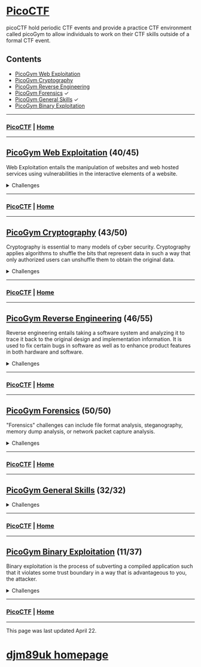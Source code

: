 # [PicoCTF](./picoctf.md)

picoCTF hold periodic CTF events and provide a practice CTF environment called picoGym to allow individuals to work on their CTF skills outside of a formal CTF event.

## Contents
- [PicoGym Web Exploitation](./picogym_we.md)
- [PicoGym Cryptography](./picogym_c.md)
- [PicoGym Reverse Engineering](./picogym_re.md)
- [PicoGym Forensics](./picogym_f.md) ✓
- [PicoGym General Skills](./picogym_gs.md) ✓
- [PicoGym Binary Exploitation](./picogym_be.md)

---

### [PicoCTF](./picoctf.md) | [Home](./index.md)

---

## [PicoGym Web Exploitation](./picogym_we.md) (40/45)

Web Exploitation entails the manipulation of websites and web hosted services using vulnerabilities in the interactive elements of a website.

<details>

<summary markdown="span">Challenges</summary>

- [Insp3ct0r (2019)](./picogym_we.md#insp3ct0r) ✓
- [logon (2019)](./picogym_we.md#logon) ✓
- [where are the robots (2019)](./picogym_we.md#where-are-the-robots) ✓
- [dont-use-client-side (2019)](./picogym_we.md#dont-use-client-side) ✓
- [picobrowser (2019)](./picogym_we.md#picobrowser) ✓
- [Client-side-again (2019)](./picogym_we.md#client-side-again) ✓
- [Irish-Name-Repo 1 (2019)](./picogym_we.md#irish-name-repo-1) ✓
- [Irish-Name-Repo 2 (2019)](./picogym_we.md#irish-name-repo-2) ✓
- [Irish-Name-Repo 3 (2019)](./picogym_we.md#irish-name-repo-3) ✓
- [JaWT Scratchpad (2019)](./picogym_we.md#jawt-scratchpad) ✓
- [Java Script Kiddie (2019)](./picogym_we.md#java-script-kiddie) ✓
- [Java Script Kiddie 2 (2019)](./picogym_we.md#java-script-kiddie-2) ✓
- [Web Gauntlet (2020)](./picogym_we.md#web-gauntlet) ✓
- [GET aHEAD (2021)](./picogym_we.md#get-ahead) ✓
- [Cookies (2021)](./picogym_we.md#cookies) ✓
- [Scavenger Hunt (2021)](./picogym_we.md#scavenger-hunt) ✓
- [Some Assembly Required 1 (2021)](./picogym_we.md#some-assembly-required-1) ✓
- [More Cookies (2021)](./picogym_we.md#more-cookies) ✓
- [It is my Birthday (2021)](./picogym_we.md#it-is-my-birthday) ✓
- [Who are you? (2021)](./picogym_we.md#who-are-you) ✓
- [Some Assembly Required 2 (2021)](./picogym_we.md#some-assembly-required-2) ✓
- [Super Serial (2021)](./picogym_we.md#super-serial) ✓
- [Most Cookies (2021)](./picogym_we.md#most-cookies) ✓
- [Some Assembly Required 3 (2021)](./picogym_we.md#some-assembly-required-3) ✓
- [Web Gauntlet 2 (2021)](./picogym_we.md#web-gauntlet-2) ✓
- [Some Assembly Required 4 (2021)](./picogym_we.md#some-assembly-required-4) ✓
- [X marks the spot (2021)](./picogym_we.md#x-marks-the-spot) ✓
- [Web Gauntlet 3 (2021)](./picogym_we.md#web-gauntlet-3) ✓
- [Bithug (2021)](./picogym_we.md#bithug)
- [login (2021)](./picogym_we.md#login) ✓
- [caas (2021)](./picogym_we.md#caas) ✓
- [notepad (2021)](./picogym_we.md#notepad)
- [JAuth (2021)](./picogym_we.md#jauth)
- [Includes (2022)](./picogym_we.md#includes) ✓
- [Inspect HTML (2022)](./picogym_we.md#inspect-html) ✓
- [Local Authority (2022)](./picogym_we.md#local-authority) ✓
- [Search Source (2022)](./picogym_we.md#search-source) ✓
- [Forbidden Paths (2022)](./picogym_we.md#forbidden-paths) ✓
- [Power Cookie (2022)](./picogym_we.md#power-cookie) ✓
- [Roboto Sans (2022)](./picogym_we.md#roboto-sans) ✓
- [Secrets (2022)](./picogym_we.md#secrets) ✓
- [SQL Direct (2022)](./picogym_we.md#sql-direct) ✓
- [SQLiLite (2022)](./picogym_we.md#sqlilite) ✓
- [Live Art (2022)](./picogym_we.md#live-art)
- [Noted (2022)](./picogym_we.md#noted)

</details>
 
---

### [PicoCTF](./picoctf.md) | [Home](./index.md)

---

## [PicoGym Cryptography](./picogym_c.md) (43/50)

Cryptography is essential to many models of cyber security. Cryptography applies algorithms to shuffle the bits that represent data in such a way that only authorized users can unshuffle them to obtain the original data. 

<details>

<summary markdown="span">Challenges</summary>

- [The Numbers (2019)](./picogym_c.md#the-numbers) ✓
- [caesar (2019)](./picogym_c.md#caesar) ✓
- [Easy1 (2019)](./picogym_c.md#easy1) ✓
- [13 (2019)](./picogym_c.md#thirteen) ✓
- [la cifra de (2019)](./picogym_c.md#la-cifra-de) ✓
- [rsa pop quiz (2019)](./picogym_c.md#rsa-pop-quiz) ✓
- [Tapping (2019)](./picogym_c.md#tapping) ✓
- [Mr-Worldwide (2019)](./picogym_c.md#mr-worldwide) ✓
- [Flags (2019)](./picogym_c.md#flags) ✓
- [waves over lambda (2019)](./picogym_c.md#waves-over-lambda) ✓
- [miniRSA (2019)](./picogym_c.md#minirsa) ✓
- [b00tl3gRSA2 (2019)](./picogym_c.md#b00tl3grsa2) ✓
- [AES-ABC (2019)](./picogym_c.md#aes-abc) ✓
- [b00tl3gRSA3 (2019)](./picogym_c.md#b00tl3grsa3) ✓
- [john_pollard (2019)](./picogym_c.md#john-pollard) ✓
- [Mod 26 (2021)](./picogym_c.md#mod-26) ✓
- [Mind your Ps and Qs (2021)](./picogym_c.md#mind-your-ps-and-qs) ✓
- [Easy Peasy (2021)](./picogym_c.md#easy-peasy) ✓
- [New Caesar (2021)](./picogym_c.md#new-caesar) ✓
- [Mini RSA (2021)](./picogym_c.md#mini-rsa) ✓
- [Dachshund Attacks (2021)](./picogym_c.md#dachshund-attacks) ✓
- [No Padding, No Problem (2021)](./picogym_c.md#no-padding-no-problem) ✓
- [Pixelated (2021)](./picogym_c.md#pixelated) ✓
- [Play Nice (2021)](./picogym_c.md#play-nice) ✓
- [Double DES (2021)](./picogym_c.md#double-des) ✓
- [Compress and Attack (2021)](./picogym_c.md#compress-and-attack) ✓
- [Scrambled: RSA (2021)](./picogym_c.md#scrambled-rsa) ✓
- [It's Not My Fault 1 (2021)](./picogym_c.md#its-not-my-fault-1) ✓
- [New Vignere (2021)](./picogym_c.md#new-vignere) ✓
- [Clouds (2021)](./picogym_c.md#clouds)
- [Spelling-Quiz (2021)](./picogym_c.md#spelling-quiz) ✓
- [XtraORdinary (2021)](./picogym_c.md#xtraordinary) ✓
- [Triple-Secure (2021)](./picogym_c.md#triple-secure) ✓
- [College-Rowing-Team (2021)](./picogym_c.md#college-rowing-team) ✓
- [Corrupt-key-1 (2021)](./picogym_c.md#corrupt-key-1)
- [Corrupt-key-2 (2021)](./picogym_c.md#corrupt-key-2)
- [basic-mod1 (2022)](./picogym_c.md#basic-mod1) ✓
- [basic-mod2 (2022)](./picogym_c.md#basic-mod2) ✓
- [credstuff (2022)](./picogym_c.md#credstuff) ✓
- [morse-code (2022)](./picogym_c.md#morse-code) ✓
- [rail-fence (2022)](./picogym_c.md#rail-fence) ✓
- [substitution0 (2022)](./picogym_c.md#substitution0) ✓
- [substitution1 (2022)](./picogym_c.md#substitution1) ✓
- [substitution2 (2022)](./picogym_c.md#substitution2) ✓
- [transposition-trial (2022)](./picogym_c.md#transposition-trial) ✓
- [Vigenere (2022)](./picogym_c.md#vigenere) ✓
- [Very Smooth (2022)](./picogym_c.md#very-smooth)
- [Sequences (2022)](./picogym_c.md#sequences)
- [Sum-O-Primes (2022)](./picogym_c.md#sum-o-primes)
- [NSA Backdoor (2022)](./picogym_c.md#nsa-backdoor)

</details>

---

### [PicoCTF](./picoctf.md) | [Home](./index.md)

---

## [PicoGym Reverse Engineering](./picogym_re.md) (46/55)

Reverse engineering entails taking a software system and analyzing it to trace it back to the original design and implementation information. It is used to fix certain bugs in software as well as to enhance product features in both hardware and software.

<details>

<summary markdown="span">Challenges</summary>

- [vault-door-training (2019)](./picogym_re.md#vault-door-training) ✓
- [vault-door-1 (2019)](./picogym_re.md#vault-door-1) ✓
- [vault-door-3 (2019)](./picogym_re.md#vault-door-3) ✓
- [vault-door-4 (2019)](./picogym_re.md#vault-door-4) ✓
- [vault-door-5 (2019)](./picogym_re.md#vault-door-5) ✓
- [vault-door-6 (2019)](./picogym_re.md#vault-door-6) ✓
- [vault-door-7 (2019)](./picogym_re.md#vault-door-7) ✓
- [vault-door-8 (2019)](./picogym_re.md#vault-door-8) ✓
- [asm1 (2019)](./picogym_re.md#asm1) ✓
- [asm2 (2019)](./picogym_re.md#asm2) ✓
- [asm3 (2019)](./picogym_re.md#asm3) ✓
- [asm4 (2019)](./picogym_re.md#asm4) ✓
- [droids0 (2019)](./picogym_re.md#droids0) ✓
- [droids1 (2019)](./picogym_re.md#droids1) ✓
- [droids2 (2019)](./picogym_re.md#droids2) ✓
- [droids3 (2019)](./picogym_re.md#droids3) ✓
- [droids4 (2019)](./picogym_re.md#droids4) ✓
- [revese_cipher (2019)](./picogym_re.md#reverse-cipher) ✓
- [Need For Speed (2019)](./picogym_re.md#need-for-speed) ✓
- [B1ll_Gat35 (2019)](./picogym_re.md#b1ll-gat35)
- [Forky (2019)](./picogym_re.md#forky) ✓
- [OTP Implementation (2020)](./picogym_re.md#otp-implementation) ✓
- [Transformation (2021)](./picogym_re.md#transformation) ✓
- [Keygenme-py (2021)](./picogym_re.md#keygenme-py) ✓
- [crackme-py (2021)](./picogym_re.md#crackme-py) ✓
- [ARMssembly 0 (2021)](./picogym_re.md#armssembly-0) ✓
- [speeds and feeds (2021)](./picogym_re.md#speeds-and-feeds) ✓
- [Shop (2021)](./picogym_re.md#shop) ✓
- [ARMssembly 1 (2021)](./picogym_re.md#armssembly-1) ✓
- [ARMssembly 2 (2021)](./picogym_re.md#armssembly-2) ✓
- [Hurry up! Wait! (2021)](./picogym_re.md#hurry-up-wait) ✓
- [gogo (2021)](./picogym_re.md#gogo) ✓
- [ARMssembly 3 (2021)](./picogym_re.md#armssembly-3) ✓
- [Let's get dynamic (2021)](./picogym_re.md#lets-get-dynamic) ✓
- [Easy as GDB (2021)](./picogym_re.md#easy-as-gdb)
- [ARMssembly 4 (2021)](./picogym_re.md#armssembly-4) ✓
- [Powershelly (2021)](./picogym_re.md#powershelly)
- [Rolling My Own (2021)](./picogym_re.md#rolling-my-own)
- [Checkpass (2021)](./picogym_re.md#checkpass)
- [not crypto (2021)](./picogym_re.md#not-crypto) ✓
- [breadth (2021)](./picogym_re.md#breadth)
- [riscy business (2021)](./picogym_re.md#riscy-business)
- [MATRIX (2021)](./picogym_re.md#matrix)
- [file-run1 (2022)](./picogym_re.md#file-run1) ✓
- [file-run2 (2022)](./picogym_re.md#file-run2) ✓
- [GDB Test Drive (2022)](./picogym_re.md#gdb-test-drive) ✓
- [patchme.py (2022)](./picogym_re.md#patchme-py) ✓
- [Safe Opener (2022)](./picogym_re.md#safe-opener) ✓
- [unpackme.py (2022)](./picogym_re.md#unpackme-py) ✓
- [bloat.py (2022)](./picogym_re.md#bloat-py) ✓
- [Fresh Java (2022)](./picogym_re.md#fresh-java) ✓
- [Bbbbloat (2022)](./picogym_re.md#bbbbloat) ✓
- [unpackme (2022)](./picogym_re.md#unpackme) ✓
- [Keygenme (2022)](./picogym_re.md#keygenme)
- [Wizardlike (2022)](./picogym_re.md#wizardlike) ✓

</details>

---

### [PicoCTF](./picoctf.md) | [Home](./index.md)

---

## [PicoGym Forensics](./picogym_f.md) (50/50)

"Forensics" challenges can include file format analysis, steganography, memory dump analysis, or network packet capture analysis.

<details>

<summary markdown="span">Challenges</summary>
 
1. [Glory of the Garden (2019)](./picogym_f.md#glory-of-the-garden) ✓
2. [So Meta (2019)](./picogym_f.md#so-meta) ✓
3. [extensions (2019)](./picogym_f.md#extensions) ✓
4. [shark on wire 1 (2019)](./picogym_f.md#shark-on-wire-1) ✓
5. [What Lies Within (2019)](./picogym_f.md#what-lies-within) ✓
6. [c0rrupt (2019)](./picogym_f.md#c0rrupt) ✓
7. [WhitePages (2019)](./picogym_f.md#whitepages) ✓
8. [m00nwalk (2019)](./picogym_f.md#m00nwalk) ✓
9. [like1000 (2019)](./picogym_f.md#like1000) ✓
10. [shark on wire 2 (2019)](./picogym_f.md#shark-on-wire-2) ✓
11. [m00nwalk2 (2019)](./picogym_f.md#m00nwalk2) ✓
12. [Investigative Reversing 0 (2019)](./picogym_f.md#investigative-reversing-0) ✓
13. [WebNet0 (2019)](./picogym_f.md#webnet0) ✓
14. [Investigative Reversing 1 (2019)](./picogym_f.md#investigative-reversing-1) ✓
15. [Investigative Reversing 2 (2019)](./picogym_f.md#investigative-reversing-2) ✓
16. [Investigative Reversing 3 (2019)](./picogym_f.md#investigative-reversing-3) ✓
17. [Investigative Reversing 4 (2019)](./picogym_f.md#investigative-reversing-4) ✓
18. [investigation_encoded_1 (2019)](./picogym_f.md#investigation-encoded-1) ✓
19. [WebNet1 (2019)](./picogym_f.md#webnet1) ✓
20. [investigation_encoded_2 (2019)](./picogym_f.md#investigation-encoded-2) ✓
21. [B1g_Mac (2019)](./picogym_f.md#b1g-mac) ✓
22. [Pitter, Patter, Platters (2020)](./picogym_f.md#pitter-patter-platters) ✓
23. [Information (2021)](./picogym_f.md#information) ✓
24. [Matryoshka doll (2021)](./picogym_f.md#matryoshka-doll) ✓
25. [tunn3l v1s10n (2021)](./picogym_f.md#tunn3l-v1s10n) ✓
26. [Wireshark doo dooo do doo (2021)](./picogym_f.md#wireshark-doo-dooo-do-doo) ✓
27. [MacroHard WeakEdge (2021)](./picogym_f.md#macrohard-weakedge) ✓
28. [Trivial Flag Transfer Protocol (2021)](./picogym_f.md#trivial-flag-transfer-protocol) ✓
29. [Wireshark twoo twooo two twoo (2021)](./picogym_f.md#wireshark-twoo-twooo-two-twoo) ✓
30. [Disk, disk, sleuth! (2021)](./picogym_f.md#disk-disk-sleuth) ✓
31. [Milkslap (2021)](./picogym_f.md#milkslap) ✓
32. [Disk,disk, sleauth II (2021)](./picogym_f.md#disk-disk-sleuth-ii) ✓
33. [Surfing the Waves (2021)](./picogym_f.md#surfing-the-waves) ✓
34. [Very very very Hidden (2021)](./picogym_f.md#very-very-very-hidden) ✓
35. [Advanced-potion-making (2021)](./picogym_f.md#advanced-potion-making) ✓
36. [Scrambled-bytes (2021)](./picogym_f.md#scrambled-bytes) ✓
37. [WPA-ing Out](./picogym_f.md#wpa-ing-out) ✓
38. [Enhance! (2022)](./picogym_f.md#enhance) ✓
39. [File Types (2022)](./picogym_f.md#file-types) ✓
40. [Lookey Here (2022)](./picogym_f.md#lookey-here) ✓
41. [Packets Primer (2022)](./picogym_f.md#packets-primer) ✓
42. [Redaction Gone Wrong  (2022)](./picogym_f.md#redaction-gone-wrong) ✓
43. [Sleuthkit Intro (2022)](./picogym_f.md#sleuthkit-intro) ✓
44. [Sleuthkit Apprentice (2022)](./picogym_f.md#sleuthkit-apprentice) ✓
45. [Eavesdrop (2022)](./picogym_f.md#eavesdrop) ✓
46. [Operation Oni (2022)](./picogym_f.md#operation-oni) ✓
47. [St3g0 (2022)](./picogym_f.md#st3g0) ✓
48. [Operation Orchid (2022)](./picogym_f.md#operation-orchid) ✓
49. [Sidechannel (2022)](./picogym_f.md#sidechannel) ✓
50. [Torrent Analyze (2022)](./picogym_f.md#torrent-analyze) ✓

</details>

---

### [PicoCTF](./picoctf.md) | [Home](./index.md)

---
## [PicoGym General Skills](./picogym_gs.md) (32/32)

<details>

<summary markdown="span">Challenges</summary>
 
1. [2Warm (2019)](./picogym_gs.md#two-warm) ✓
2. [Warmed Up (2019)](./picogym_gs.md#warmed-up) ✓
3. [Lets Warm Up (2019)](./picogym_gs.md#lets-warm-up) ✓
4. [strings it (2019)](./picogym_gs.md#strings-it) ✓
5. [Bases (2019)](./picogym_gs.md#bases) ✓
6. [First Grep (2019)](./picogym_gs.md#first-grep) ✓
7. [what's a net cat? (2019)](./picogym_gs.md#whats-a-net-cat) ✓
8. [plumbing (2019)](./picogym_gs.md#plumbing) ✓
9. [Based (2019)](./picogym_gs.md#based) ✓
10. [flag_shop (2019)](./picogym_gs.md#flag-shop) ✓
11. [mus1c (2019)](./picogym_gs.md#mus1c) ✓
12. [1_wanna_b3_a_r0ck5tar (2019)](./picogym_gs.md#i-wanna-b3-a-r0ck5tar) ✓
13. [Obedient cat (2021)](./picogym_gs.md#obedient-cat) ✓
14. [Python Wrangling (2021)](./picogym_gs.md#python-wrangling) ✓
15. [Wave a flag (2021)](./picogym_gs.md#wave-a-flag) ✓
16. [Nice netcat (2021)](./picogym_gs.md#nice-netcat) ✓
17. [Static aint always noise (2021)](./picogym_gs.md#static-aint-always-noise) ✓
18. [Tab Tab Attack (2021)](./picogym_gs.md#tab-tab-attack) ✓
19. [Magikarp Ground Mission (2021)](./picogym_gs.md#magikarp-ground-mission) ✓
20. [Codebook](./picogym_gs.md#codebook) ✓
21. [convertme.py](./picogym_gs.md#convertme) ✓
22. [fixme1.py](./picogym_gs.md#fixme1) ✓
23. [fixme2.py](./picogym_gs.md#fixme2) ✓
24. [Glitch Cat](./picogym_gs.md#glitch-cat) ✓
25. [HashingJobApp](./picogym_gs.md#hashingjobapp) ✓
26. [PW Crack 1](./picogym_gs.md#pw-crack-1) ✓
27. [PW Crack 2](./picogym_gs.md#pw-crack-2) ✓
28. [PW Crack 3](./picogym_gs.md#pw-crack-3) ✓
29. [PW Crack 4](./picogym_gs.md#pw-crack-4) ✓
30. [PW Crack 5](./picogym_gs.md#pw-crack-5) ✓
31. [runme.py](./picogym_gs.md#runme) ✓
32. [Serpentine](./picogym_gs.md#serpentine) ✓

</details>

---

### [PicoCTF](./picoctf.md) | [Home](./index.md)

---

## [PicoGym Binary Exploitation](./picogym_be.md) (11/37)

Binary exploitation is the process of subverting a compiled application such that it violates some trust boundary in a way that is advantageous to you, the attacker.

<details>

<summary markdown="span">Challenges</summary>

- [seed-sPRiNG (2019)](./picogym_be.md#seed-spring) 🗸
- [sice_cream (2019)](./picogym_be.md#sice-cream)
- [zero_to_hero (2019)](./picogym_be.md#zero-to-hero)
- [messy-malloc (2019)](./picogym_be.md#messy-malloc)
- [Guessing Game 1 (2020)](./picogym_be.md#guessing-game-1) 🗸
- [Guessing Game 2 (2020)](./picogym_be.md#guessing-game-2)
- [Stonks (2021)](./picogym_be.md#stonks) 🗸
- [Cache Me Outside (2021)](./picogym_be.md#cache-me-outside)
- [Here's a LIBC (2021)](./picogym_be.md#heres-a-libc)
- [Unsubscriptions Are Free (2021)](./picogym_be.md#unsubscriptions-are-free)
- [filtered-shellcode (2021)](./picogym_be.md#filtered-shellcode)
- [Kit Engine (2021)](./picogym_be.md#kit-engine)
- [Stonk Market (2021)](./picogym_be.md#stonk-market)
- [Download Horsepower (2021)](./picogym_be.md#download-horsepower)
- [The Office (2021)](./picogym_be.md#the-office)
- [Turboflan (2021)](./picogym_be.md#turboflan)
- [Bizz Fuzz (2021)](./picogym_be.md#bizz-fuzz)
- [cutter-overflow (2021)](./picogym_be.md#cutter-overflow) 🗸
- [fermat-strings (2021)](./picogym_be.md#fermat-strings)
- [SaaS (2021)](./picogym_be.md#saas)
- [homework (2021)](./picogym_be.md#homework)
- [lockdown-horses (2021)](./picogym_be.md#lockdown-horses)
- [vr-school (2021)](./picogym_be.md#vr-school)
- [basic-file-exploit (2022)](./picogym_be.md#basic-file-exploit) 🗸
- [buffer overflow 0 (2022)](./picogym_be.md#buffer-overflow-0) 🗸
- [CVE-XXXX-XXXX (2022)](./picogym_be.md#cve-xxxx-xxxx) 🗸
- [buffer overflow 1 (2022)](./picogym_be.md#buffer-overflow-1) 🗸
- [RPS (2022)](./picogym_be.md#rps) 🗸
- [x-sixty-what (2022)](./picogym_be.md#x-sixty-what) 🗸
- [buffer overflow 2 (2022)](./picogym_be.md#buffer-overflow-2) 🗸
- [buffer overflow 3 (2022)](./picogym_be.md#buffer-overflow-3)
- [flag leak (2022)](./picogym_be.md#flag-leak)
- [ropfu (2022)](./picogym_be.md#ropfu)
- [wine (2022)](./picogym_be.md#wine)
- [function overwrite (2022)](./picogym_be.md#function-overwrite)
- [stack cache (2022)](./picogym_be.md#stack-cache)
- [solfire (2022)](./picogym_be.md#solfire)

</details>

---

### [PicoCTF](./picoctf.md) | [Home](./index.md)

---

This page was last updated April 22.

# [djm89uk homepage](./index.md)
